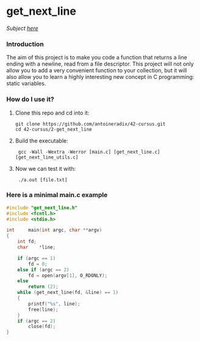 # get_next_line
_Subject [here](../subjects/get_next_line.subject.pdf)_

### Introduction
The aim of this project is to make you code a function that returns a line
ending with a newline, read from a file descriptor.
This project will not only allow you to add a very convenient function to your collection,
but it will also allow you to learn a highly interesting new concept in C programming:
static variables.

### How do I use it?
1. Clone this repo and cd into it:
    
       git clone https://github.com/antoineradix/42-cursus.git
       cd 42-cursus/2-get_next_line

2. Build the executable:

        gcc -Wall -Wextra -Werror [main.c] [get_next_line.c] [get_next_line_utils.c]

3. Now we can test it with:
     
        ./a.out [file.txt]

### Here is a minimal main.c example

```C
#include "get_next_line.h"
#include <fcntl.h>
#include <stdio.h>

int		main(int argc, char **argv)
{
	int	fd;
	char	*line;

	if (argc == 1)
		fd = 0;
	else if (argc == 2)
		fd = open(argv[1], O_RDONLY);
	else
		return (2);
	while (get_next_line(fd, &line) == 1)
	{
		printf("%s", line);
		free(line);
	}
	if (argc == 2)
		close(fd);
}
```
